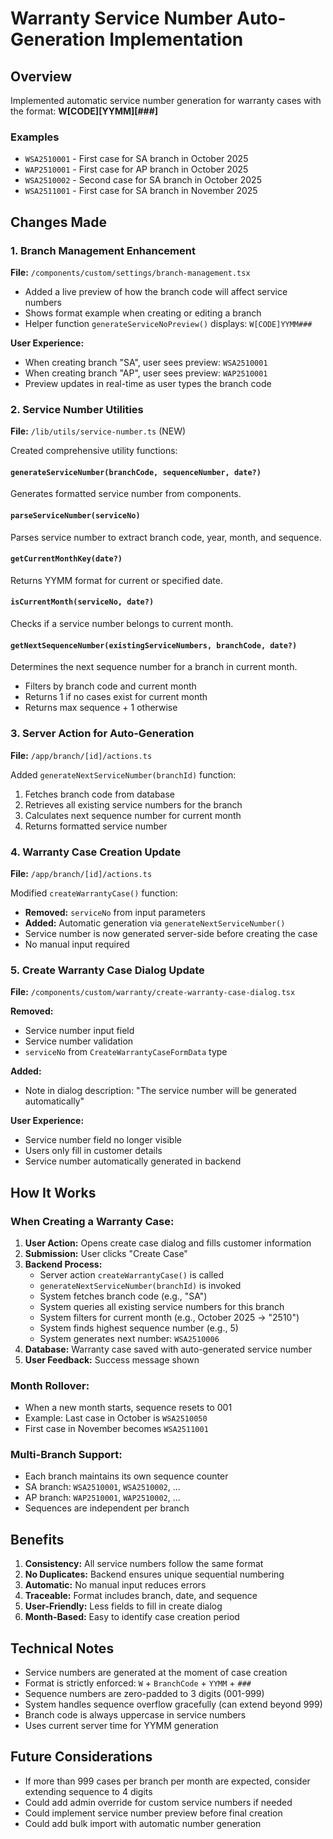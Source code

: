 # Warranty Service Number Auto-Generation Implementation

## Overview

Implemented automatic service number generation for warranty cases with the format: **W[CODE][YYMM][###]**

### Examples

- `WSA2510001` - First case for SA branch in October 2025
- `WAP2510001` - First case for AP branch in October 2025
- `WSA2510002` - Second case for SA branch in October 2025
- `WSA2511001` - First case for SA branch in November 2025

## Changes Made

### 1. Branch Management Enhancement

**File:** `/components/custom/settings/branch-management.tsx`

- Added a live preview of how the branch code will affect service numbers
- Shows format example when creating or editing a branch
- Helper function `generateServiceNoPreview()` displays: `W[CODE]YYMM###`

**User Experience:**

- When creating branch "SA", user sees preview: `WSA2510001`
- When creating branch "AP", user sees preview: `WAP2510001`
- Preview updates in real-time as user types the branch code

### 2. Service Number Utilities

**File:** `/lib/utils/service-number.ts` (NEW)

Created comprehensive utility functions:

#### `generateServiceNumber(branchCode, sequenceNumber, date?)`

Generates formatted service number from components.

#### `parseServiceNumber(serviceNo)`

Parses service number to extract branch code, year, month, and sequence.

#### `getCurrentMonthKey(date?)`

Returns YYMM format for current or specified date.

#### `isCurrentMonth(serviceNo, date?)`

Checks if a service number belongs to current month.

#### `getNextSequenceNumber(existingServiceNumbers, branchCode, date?)`

Determines the next sequence number for a branch in current month.

- Filters by branch code and current month
- Returns 1 if no cases exist for current month
- Returns max sequence + 1 otherwise

### 3. Server Action for Auto-Generation

**File:** `/app/branch/[id]/actions.ts`

Added `generateNextServiceNumber(branchId)` function:

1. Fetches branch code from database
2. Retrieves all existing service numbers for the branch
3. Calculates next sequence number for current month
4. Returns formatted service number

### 4. Warranty Case Creation Update

**File:** `/app/branch/[id]/actions.ts`

Modified `createWarrantyCase()` function:

- **Removed:** `serviceNo` from input parameters
- **Added:** Automatic generation via `generateNextServiceNumber()`
- Service number is now generated server-side before creating the case
- No manual input required

### 5. Create Warranty Case Dialog Update

**File:** `/components/custom/warranty/create-warranty-case-dialog.tsx`

**Removed:**

- Service number input field
- Service number validation
- `serviceNo` from `CreateWarrantyCaseFormData` type

**Added:**

- Note in dialog description: "The service number will be generated automatically"

**User Experience:**

- Service number field no longer visible
- Users only fill in customer details
- Service number automatically generated in backend

## How It Works

### When Creating a Warranty Case:

1. **User Action:** Opens create case dialog and fills customer information
2. **Submission:** User clicks "Create Case"
3. **Backend Process:**
   - Server action `createWarrantyCase()` is called
   - `generateNextServiceNumber(branchId)` is invoked
   - System fetches branch code (e.g., "SA")
   - System queries all existing service numbers for this branch
   - System filters for current month (e.g., October 2025 → "2510")
   - System finds highest sequence number (e.g., 5)
   - System generates next number: `WSA2510006`
4. **Database:** Warranty case saved with auto-generated service number
5. **User Feedback:** Success message shown

### Month Rollover:

- When a new month starts, sequence resets to 001
- Example: Last case in October is `WSA2510050`
- First case in November becomes `WSA2511001`

### Multi-Branch Support:

- Each branch maintains its own sequence counter
- SA branch: `WSA2510001`, `WSA2510002`, ...
- AP branch: `WAP2510001`, `WAP2510002`, ...
- Sequences are independent per branch

## Benefits

1. **Consistency:** All service numbers follow the same format
2. **No Duplicates:** Backend ensures unique sequential numbering
3. **Automatic:** No manual input reduces errors
4. **Traceable:** Format includes branch, date, and sequence
5. **User-Friendly:** Less fields to fill in create dialog
6. **Month-Based:** Easy to identify case creation period

## Technical Notes

- Service numbers are generated at the moment of case creation
- Format is strictly enforced: `W` + `BranchCode` + `YYMM` + `###`
- Sequence numbers are zero-padded to 3 digits (001-999)
- System handles sequence overflow gracefully (can extend beyond 999)
- Branch code is always uppercase in service numbers
- Uses current server time for YYMM generation

## Future Considerations

- If more than 999 cases per branch per month are expected, consider extending sequence to 4 digits
- Could add admin override for custom service numbers if needed
- Could implement service number preview before final creation
- Could add bulk import with automatic number generation
